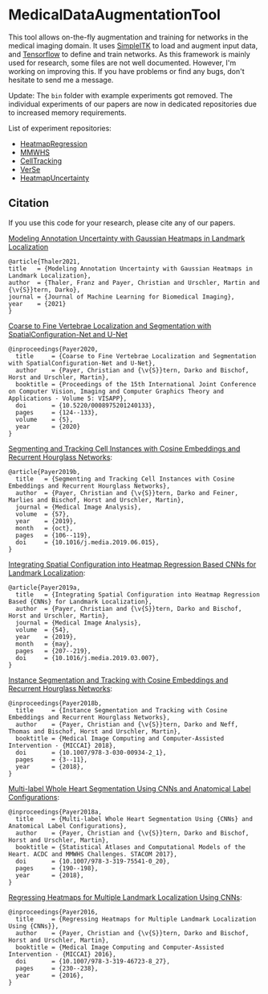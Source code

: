 # MedicalDataAugmentationTool
This tool allows on-the-fly augmentation and training for networks in the medical imaging domain. It uses [SimpleITK](http://www.simpleitk.org/) to load and augment input data, and [Tensorflow](https://www.tensorflow.org/) to define and train networks.
As this framework is mainly used for research, some files are not well documented. However, I'm working on improving this.
If you have problems or find any bugs, don't hesitate to send me a message.

Update: The `bin` folder with example experiments got removed.
The individual experiments of our papers are now in dedicated repositories due to increased memory requirements.

List of experiment repositories:

  * [HeatmapRegression](https://github.com/christianpayer/MedicalDataAugmentationTool-HeatmapRegression)
  * [MMWHS](https://github.com/christianpayer/MedicalDataAugmentationTool-MMWHS)
  * [CellTracking](https://github.com/christianpayer/MedicalDataAugmentationTool-CellTracking)
  * [VerSe](https://github.com/christianpayer/MedicalDataAugmentationTool-VerSe)
  * [HeatmapUncertainty](https://github.com/christianpayer/MedicalDataAugmentationTool-HeatmapUncertainty)

## Citation
If you use this code for your research, please cite any of our papers.

[Modeling Annotation Uncertainty with Gaussian Heatmaps in Landmark Localization](https://github.com/christianpayer/MedicalDataAugmentationTool-HeatmapUncertainty)
```
@article{Thaler2021,
title   = {Modeling Annotation Uncertainty with Gaussian Heatmaps in Landmark Localization},
author  = {Thaler, Franz and Payer, Christian and Urschler, Martin and {\v{S}}tern, Darko},
journal = {Journal of Machine Learning for Biomedical Imaging},
year    = {2021}
}
```

[Coarse to Fine Vertebrae Localization and Segmentation with SpatialConfiguration-Net and U-Net](https://doi.org/10.5220/0008975201240133)

```
@inproceedings{Payer2020,
  title     = {Coarse to Fine Vertebrae Localization and Segmentation with SpatialConfiguration-Net and U-Net},
  author    = {Payer, Christian and {\v{S}}tern, Darko and Bischof, Horst and Urschler, Martin},
  booktitle = {Proceedings of the 15th International Joint Conference on Computer Vision, Imaging and Computer Graphics Theory and Applications - Volume 5: VISAPP},
  doi       = {10.5220/0008975201240133},
  pages     = {124--133},
  volume    = {5},
  year      = {2020}
}
```

[Segmenting and Tracking Cell Instances with Cosine Embeddings and Recurrent Hourglass Networks](https://doi.org/10.1016/j.media.2019.06.015):

```
@article{Payer2019b,
  title   = {Segmenting and Tracking Cell Instances with Cosine Embeddings and Recurrent Hourglass Networks},
  author  = {Payer, Christian and {\v{S}}tern, Darko and Feiner, Marlies and Bischof, Horst and Urschler, Martin},
  journal = {Medical Image Analysis},
  volume  = {57},
  year    = {2019},
  month   = {oct},
  pages   = {106--119},
  doi     = {10.1016/j.media.2019.06.015},
}
```

[Integrating Spatial Configuration into Heatmap Regression Based CNNs for Landmark Localization](https://doi.org/10.1016/j.media.2019.03.007):

```
@article{Payer2019a,
  title   = {Integrating Spatial Configuration into Heatmap Regression Based {CNNs} for Landmark Localization},
  author  = {Payer, Christian and {\v{S}}tern, Darko and Bischof, Horst and Urschler, Martin},
  journal = {Medical Image Analysis},
  volume  = {54},
  year    = {2019},
  month   = {may},
  pages   = {207--219},
  doi     = {10.1016/j.media.2019.03.007},
}
```

[Instance Segmentation and Tracking with Cosine Embeddings and Recurrent Hourglass Networks](https://doi.org/10.1007/978-3-030-00934-2_1):

```
@inproceedings{Payer2018b,
  title     = {Instance Segmentation and Tracking with Cosine Embeddings and Recurrent Hourglass Networks},
  author    = {Payer, Christian and {\v{S}}tern, Darko and Neff, Thomas and Bischof, Horst and Urschler, Martin},
  booktitle = {Medical Image Computing and Computer-Assisted Intervention - {MICCAI} 2018},
  doi       = {10.1007/978-3-030-00934-2_1},
  pages     = {3--11},
  year      = {2018},
}
```

[Multi-label Whole Heart Segmentation Using CNNs and Anatomical Label Configurations](https://doi.org/10.1007/978-3-319-75541-0_20):

```
@inproceedings{Payer2018a,
  title     = {Multi-label Whole Heart Segmentation Using {CNNs} and Anatomical Label Configurations},
  author    = {Payer, Christian and {\v{S}}tern, Darko and Bischof, Horst and Urschler, Martin},
  booktitle = {Statistical Atlases and Computational Models of the Heart. ACDC and MMWHS Challenges. STACOM 2017},
  doi       = {10.1007/978-3-319-75541-0_20},
  pages     = {190--198},
  year      = {2018},
}
```

[Regressing Heatmaps for Multiple Landmark Localization Using CNNs](https://doi.org/10.1007/978-3-319-75541-0_20):

```
@inproceedings{Payer2016,
  title     = {Regressing Heatmaps for Multiple Landmark Localization Using {CNNs}},
  author    = {Payer, Christian and {\v{S}}tern, Darko and Bischof, Horst and Urschler, Martin},
  booktitle = {Medical Image Computing and Computer-Assisted Intervention - {MICCAI} 2016},
  doi       = {10.1007/978-3-319-46723-8_27},
  pages     = {230--238},
  year      = {2016},
}
```

